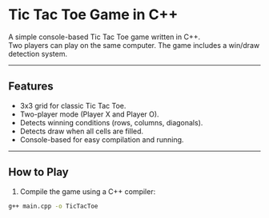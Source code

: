 # Tic Tac Toe Game in C++

A simple console-based Tic Tac Toe game written in C++.  
Two players can play on the same computer. The game includes a win/draw detection system.

---

## Features

- 3x3 grid for classic Tic Tac Toe.
- Two-player mode (Player X and Player O).
- Detects winning conditions (rows, columns, diagonals).
- Detects draw when all cells are filled.
- Console-based for easy compilation and running.

---

## How to Play

1. Compile the game using a C++ compiler:

```bash
g++ main.cpp -o TicTacToe
